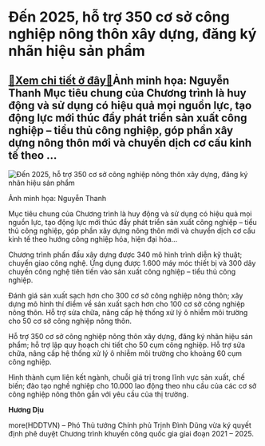 Đến 2025, hỗ trợ 350 cơ sở công nghiệp nông thôn xây dựng, đăng ký nhãn hiệu sản phẩm
=====================================================================================

[:gift:Xem chi tiết ở đây:gift:](https://hddtvn.com/den-2025-ho-tro-350-co-so-cong-nghiep-nong-thon-xay-dung-dang-ky-nhan-hieu-san-pham/)Ảnh minh họa: Nguyễn Thanh Mục tiêu chung của Chương trình là huy động và sử dụng có hiệu quả mọi nguồn lực, tạo động lực mới thúc đẩy phát triển sản xuất công nghiệp – tiểu thủ công nghiệp, góp phần xây dựng nông thôn mới và chuyển dịch cơ cấu kinh tế theo …
-------------------------------------------------------------------------------------------------------------------------------------------------------------------------------------------------------------------------------------------------------------------





![Đến 2025, hỗ trợ 350 cơ sở công nghiệp nông thôn xây dựng, đăng ký nhãn hiệu sản phẩm](https://hddtvn.com/wp-content/uploads/2021/01/3511_20190810_095042-1.jpg "Đến 2025, hỗ trợ 350 cơ sở công nghiệp nông thôn xây dựng, đăng ký nhãn hiệu sản phẩm")


Ảnh minh họa: Nguyễn Thanh



Mục tiêu chung của Chương trình là huy động và sử dụng có hiệu quả mọi nguồn lực, tạo động lực mới thúc đẩy phát triển sản xuất công nghiệp – tiểu thủ công nghiệp, góp phần xây dựng nông thôn mới và chuyển dịch cơ cấu kinh tế theo hướng công nghiệp hóa, hiện đại hóa…


Chương trình phấn đấu xây dựng được 340 mô hình trình diễn kỹ thuật; chuyển giao công nghệ. Ứng dụng được 1.600 máy móc thiết bị và 300 dây chuyền công nghệ tiên tiến vào sản xuất công nghiệp – tiểu thủ công nghiệp.


Đánh giá sản xuất sạch hơn cho 300 cơ sở công nghiệp nông thôn; xây dựng mô hình thí điểm về sản xuất sạch hơn cho 100 cơ sở công nghiệp nông thôn. Hỗ trợ sửa chữa, nâng cấp hệ thống xử lý ô nhiễm môi trường cho 50 cơ sở công nghiệp nông thôn.


Hỗ trợ 350 cơ sở công nghiệp nông thôn xây dựng, đăng ký nhãn hiệu sản phẩm; hỗ trợ lập quy hoạch chi tiết cho 50 cụm công nghiệp. Hỗ trợ sửa chữa, nâng cấp hệ thống xử lý ô nhiễm môi trường cho khoảng 60 cụm công nghiệp.


Hình thành cụm liên kết ngành, chuỗi giá trị trong lĩnh vực sản xuất, chế biến; đào tạo nghề nghiệp cho 10.000 lao động theo nhu cầu của các cơ sở công nghiệp nông thôn gắn với yêu cầu của thị trường.




**Hương Dịu**



more(HDDTVN) – Phó Thủ tướng Chính phủ Trịnh Đình Dũng vừa ký quyết định phê duyệt Chương trình khuyến công quốc gia giai đoạn 2021 – 2025.


